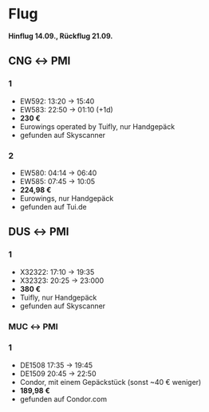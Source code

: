 ﻿# Flug

**Hinflug 14.09., Rückflug 21.09.**

## CNG ↔ PMI

### 1 ###
- EW592: 13:20 → 15:40
- EW583: 22:50 → 01:10 (+1d)
- **230 €**
- Eurowings operated by Tuifly, nur Handgepäck
- gefunden auf Skyscanner

### 2 ###
- EW580: 04:14 → 06:40
- EW585: 07:45 → 10:05
- **224,98 €**
- Eurowings, nur Handgepäck
- gefunden auf Tui.de


## DUS ↔ PMI

### 1 ###
- X32322: 17:10 → 19:35
- X32323: 20:25 → 23:000
- **380 €**
- Tuifly, nur Handgepäck
- gefunden auf Skyscanner


### MUC ↔ PMI

### 1 ###
- DE1508 17:35 → 19:45
- DE1509 20:45 → 22:50
- Condor, mit einem Gepäckstück (sonst ~40 € weniger)
- **189,98 €**
- gefunden auf Condor.com
